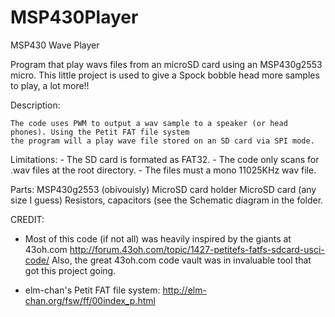 # MSP430Player
MSP430 Wave Player


Program that play wavs files from an microSD card using an MSP430g2553 micro.
This little project is used to give a Spock bobble head more samples to play, a lot more!!

Description:

    The code uses PWM to output a wav sample to a speaker (or head phones). Using the Petit FAT file system
    the program will a play wave file stored on an SD card via SPI mode.
    
Limitations:
    - The SD card is formated as FAT32.
    - The code only scans for .wav files at the root directory. 
    - The files must a mono 11025KHz wav file.

Parts:
    MSP430g2553 (obivouisly)
    MicroSD card holder
    MicroSD card (any size I guess)
    Resistors, capacitors (see the Schematic diagram in the folder.

CREDIT:

 - Most of this code (if not all) was heavily inspired by the giants at 43oh.com
   http://forum.43oh.com/topic/1427-petitefs-fatfs-sdcard-usci-code/
   Also, the great 43oh.com code vault was in invaluable tool that got this project going.

 - elm-chan's Petit FAT file system: http://elm-chan.org/fsw/ff/00index_p.html




